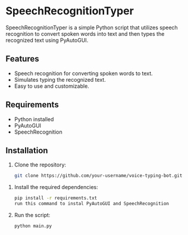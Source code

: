 # SpeechRecognitionTyper

SpeechRecognitionTyper is a simple Python script that utilizes speech recognition to convert spoken words into text and then types the recognized text using PyAutoGUI.

## Features

- Speech recognition for converting spoken words to text.
- Simulates typing the recognized text.
- Easy to use and customizable.

## Requirements

- Python installed
- PyAutoGUI
- SpeechRecognition

## Installation

1. Clone the repository:

   ```bash
   git clone https://github.com/your-username/voice-typing-bot.git

1) Install the required dependencies:

   ```bash
   pip install -r requirements.txt
   run this command to instal PyAutoGUI and SpeechRecognition

3) Run the script:
   ```bash
   python main.py



